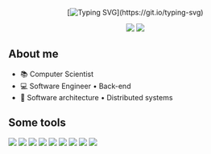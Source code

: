<div align="center">

[![Typing SVG](https://readme-typing-svg.herokuapp.com?font=Source+Code+Pro&weight=500&size=26&duration=1500&pause=1&color=25E9E7&center=true&multiline=true&width=450&lines=Wellcome+to+my+page.)](https://git.io/typing-svg)

<div align="center"> 
  <a href = "mailto:cesarfigueredojr@gmail.com"><img src="https://img.shields.io/badge/-Gmail-%23333?style=for-the-badge&logo=gmail&logoColor=white" target="_blank"></a>
  <a href="https://www.linkedin.com/in/cesarfigueredojr" target="_blank"><img src="https://img.shields.io/badge/-LinkedIn-%230077B5?style=for-the-badge&logo=linkedin&logoColor=white" target="_blank"></a> 
</div>

<h2 align="left">About me</h2>
  <ul align="left">
      <li>📚 Computer Scientist </li>
      <li>💻 Software Engineer • Back-end </li>
      <li>📖 Software architecture • Distributed systems</li>
  </ul>

<h2 align="left">Some tools</h2>
<p align="left">

<img src="https://img.shields.io/badge/Git-red?style=for-the-badge&logo=git&logoColor=white"/>
<img src="https://img.shields.io/badge/.NET-white?style=for-the-badge&logo=.NET&logoColor=%23512BD4&color=7DFAB8"/>
<img src="https://img.shields.io/badge/C%23-white?style=for-the-badge&logo=c%23&logoColor=B785D5&color=7DFAB8"/>
<img src="https://img.shields.io/badge/SQL SERVER-white?style=for-the-badge&logo=microsoftsqlserver&logoColor=%23CC2927&color=7DFAB8"/>
<img src="https://img.shields.io/badge/sqlite-white?style=for-the-badge&logo=sqlite&logoColor=%23003B57&color=E5DDB6"/>
<img src="https://img.shields.io/badge/mongo%20db-white?style=for-the-badge&logo=mongodb&logoColor=%2347A248&color=E5DDB6"/>
<img src="https://img.shields.io/badge/docker-white?style=for-the-badge&logo=docker&logoColor=%232496ED&color=E5DDB6"/>
<img src="https://img.shields.io/badge/Visual%20Studio-purple?style=for-the-badge&logo=visualstudio&logoColor=white"/>
<img src="https://img.shields.io/badge/VS%20Code-blue?style=for-the-badge&logo=visualstudiocode&logoColor=white"/>
  
</div>

</div>
